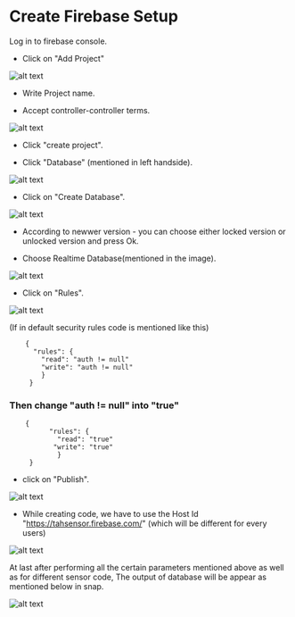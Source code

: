 # Create Firebase Setup
 
 Log in to firebase console.
  
  - Click on "Add Project"
  
  ![alt text](https://github.com/varul29/Raspberry-PI-/blob/master/Add%20project.PNG)
  
  - Write Project name. 
  
  - Accept controller-controller terms.
    
  ![alt text](https://github.com/varul29/Raspberry-PI-/blob/master/Project%20name.PNG)
  
  - Click "create project".
  
  - Click "Database" (mentioned in left handside).
  
  ![alt text](https://github.com/varul29/Raspberry-PI-/blob/master/Database.PNG)
  
  - Click on "Create Database".
  
  ![alt text](https://github.com/varul29/Raspberry-PI-/blob/master/Create%20databse.PNG)
  
  - According to newwer version - you can choose either locked version or unlocked version and press Ok.
  
  - Choose Realtime Database(mentioned in the image).
  
  ![alt text](https://github.com/varul29/Raspberry-PI-/blob/master/Real%20time%20database.PNG)
  
  - Click on "Rules".
  
  ![alt text](https://github.com/varul29/Raspberry-PI-/blob/master/Rules.PNG)
  
  (If in default security rules code is mentioned like this)
      
        {
          "rules": { 
            "read": "auth != null"
            "write": "auth != null"
            }
         }
  ### Then change "auth != null" into "true"
  
        {
              "rules": { 
                "read": "true"
               "write": "true"
                }
         }
         
  - click on "Publish".
  
  ![alt text](https://github.com/varul29/Raspberry-PI-/blob/master/ruels%20change.PNG)
  
  - While creating code, we have to use the Host Id "https://tahsensor.firebase.com/" (which will be different for every users)
  
  ![alt text](https://github.com/varul29/Raspberry-PI-/blob/master/hostid.PNG)
  
 At last after performing all the certain parameters mentioned above as well as for different sensor code, 
 The output of database will be appear as mentioned below in snap.
 
  ![alt text](https://github.com/varul29/Raspberry-PI-/blob/master/Sample%20Data.PNG)
 
 
 
      



